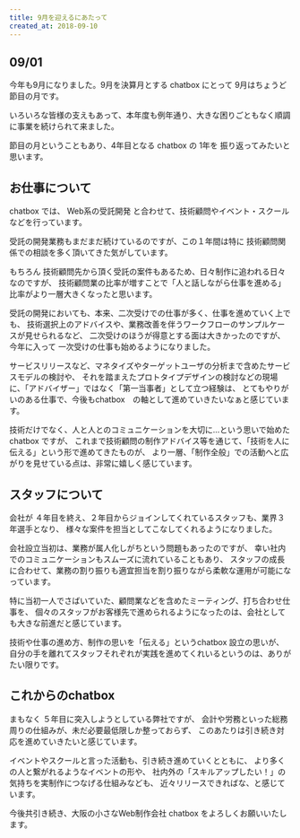 ```yaml
---
title: 9月を迎えるにあたって
created_at: 2018-09-10
---
```


## 09/01

今年も9月になりました。9月を決算月とする chatbox にとって 9月はちょうど節目の月です。

いろいろな皆様の支えもあって、本年度も例年通り、大きな困りごともなく順調に事業を続けられて来ました。

節目の月ということもあり、4年目となる chatbox の 1年を 振り返ってみたいと思います。

## お仕事について

chatbox では、 Web系の受託開発 と合わせて、技術顧問やイベント・スクールなどを行っています。

受託の開発業務もまだまだ続けているのですが、この１年間は特に 技術顧問関係での相談を多く頂いてきた気がしています。

もちろん 技術顧問先から頂く受託の案件もあるため、日々制作に追われる日々なのですが、
技術顧問業の比率が増すことで「人と話しながら仕事を進める」比率がより一層大きくなったと思います。

受託の開発においても、本来、二次受けでの仕事が多く、仕事を進めていく上でも、
技術選択上のアドバイスや、業務改善を伴うワークフローのサンプルケースが見せられるなど、
二次受けのほうが得意とする面は大きかったのですが、今年に入って 一次受けの仕事も始めるようになりました。

サービスリリースなど、マネタイズやターゲットユーザの分析まで含めたサービスモデルの検討や、
それを踏まえたプロトタイプデザインの検討などの現場に、「アドバイザー」ではなく「第一当事者」として立つ経験は、
とてもやりがいのある仕事で、今後もchatbox　の軸として進めていきたいなぁと感じています。

技術だけでなく、人と人とのコミュニケーションを大切に…という思いで始めた chatbox ですが、
これまで技術顧問の制作アドバイス等を通じて、「技術を人に伝える」という形で進めてきたものが、
より一層、「制作全般」での活動へと広がりを見せている点は、非常に嬉しく感じています。

## スタッフについて

会社が ４年目を終え、２年目からジョインしてくれているスタッフも、業界３年選手となり、
様々な案件を担当としてこなしてくれるようになりました。

会社設立当初は、業務が属人化しがちという問題もあったのですが、
幸い社内でのコミュニケーションもスムーズに流れていることもあり、
スタッフの成長に合わせて、業務の割り振りも適宜担当を割り振りながら柔軟な運用が可能になっています。

特に当初一人でさばいていた、顧問業などを含めたミーティング、打ち合わせ仕事を、
個々のスタッフがお客様先で進められるようになったのは、会社としても大きな前進だと感じています。

技術や仕事の進め方、制作の思いを「伝える」というchatbox 設立の思いが、
自分の手を離れてスタッフそれぞれが実践を進めてくれいるというのは、ありがたい限りです。

## これからのchatbox

まもなく ５年目に突入しようとしている弊社ですが、
会計や労務といった総務周りの仕組みが、未だ必要最低限しか整っておらず、
このあたりは引き続き対応を進めていきたいと感じています。

イベントやスクールと言った活動も、引き続き進めていくとともに、
より多くの人と繋がれるようなイベントの形や、
社内外の「スキルアップしたい！」の気持ちを実制作につなげる仕組みなども、
近々リリースできればな、と感じています。

今後共引き続き、大阪の小さなWeb制作会社 chatbox をよろしくお願いいたします。
